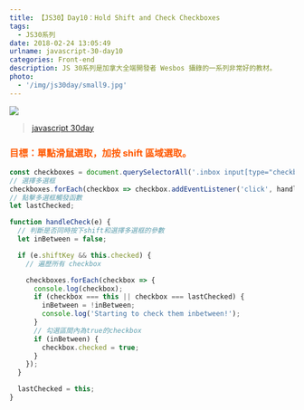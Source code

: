 ```yaml
---
title: 【JS30】Day10：Hold Shift and Check Checkboxes
tags:
  - JS30系列
date: 2018-02-24 13:05:49
urlname: javascript-30-day10
categories: Front-end
description: JS 30系列是加拿大全端開發者 Wesbos 攝錄的一系列非常好的教材。
photo:
  - '/img/js30day/small9.jpg'
---
```


![](/img/js30day/small.jpg)

> [javascript 30day](https://javascript30.com/)

<!-- more -->

### <span style="color:#ff5900">目標：單點滑鼠選取，加按 shift 區域選取。</span>

```js
const checkboxes = document.querySelectorAll('.inbox input[type="checkbox"]');
// 選擇多選框
checkboxes.forEach(checkbox => checkbox.addEventListener('click', handleCheck));
// 點擊多選框觸發函數
let lastChecked;

function handleCheck(e) {
  // 判斷是否同時按下shift和選擇多選框的參數
  let inBetween = false;

  if (e.shiftKey && this.checked) {
    // 遍歷所有 checkbox

    checkboxes.forEach(checkbox => {
      console.log(checkbox);
      if (checkbox === this || checkbox === lastChecked) {
        inBetween = !inBetween;
        console.log('Starting to check them inbetween!');
      }
      // 勾選區間內為true的checkbox
      if (inBetween) {
        checkbox.checked = true;
      }
    });
  }

  lastChecked = this;
}
```
